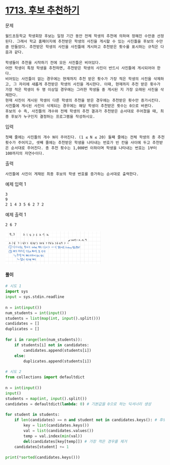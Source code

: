 # [1713. 후보 추천하기](https://www.acmicpc.net/problem/1713)

문제

    월드초등학교 학생회장 후보는 일정 기간 동안 전체 학생의 추천에 의하여 정해진 수만큼 선정된다. 그래서 학교 홈페이지에 추천받은 학생의 사진을 게시할 수 있는 사진틀을 후보의 수만큼 만들었다. 추천받은 학생의 사진을 사진틀에 게시하고 추천받은 횟수를 표시하는 규칙은 다음과 같다.

    학생들이 추천을 시작하기 전에 모든 사진틀은 비어있다.
    어떤 학생이 특정 학생을 추천하면, 추천받은 학생의 사진이 반드시 사진틀에 게시되어야 한다.
    비어있는 사진틀이 없는 경우에는 현재까지 추천 받은 횟수가 가장 적은 학생의 사진을 삭제하고, 그 자리에 새롭게 추천받은 학생의 사진을 게시한다. 이때, 현재까지 추천 받은 횟수가 가장 적은 학생이 두 명 이상일 경우에는 그러한 학생들 중 게시된 지 가장 오래된 사진을 삭제한다.
    현재 사진이 게시된 학생이 다른 학생의 추천을 받은 경우에는 추천받은 횟수만 증가시킨다.
    사진틀에 게시된 사진이 삭제되는 경우에는 해당 학생이 추천받은 횟수는 0으로 바뀐다.
    후보의 수 즉, 사진틀의 개수와 전체 학생의 추천 결과가 추천받은 순서대로 주어졌을 때, 최종 후보가 누구인지 결정하는 프로그램을 작성하시오.

입력

    첫째 줄에는 사진틀의 개수 N이 주어진다. (1 ≤ N ≤ 20) 둘째 줄에는 전체 학생의 총 추천 횟수가 주어지고, 셋째 줄에는 추천받은 학생을 나타내는 번호가 빈 칸을 사이에 두고 추천받은 순서대로 주어진다. 총 추천 횟수는 1,000번 이하이며 학생을 나타내는 번호는 1부터 100까지의 자연수이다.

출력

    사진틀에 사진이 게재된 최종 후보의 학생 번호를 증가하는 순서대로 출력한다.

예제 입력 1 

    3
    9
    2 1 4 3 5 6 2 7 2

예제 출력 1 

    2 6 7

<img src="./img/1713.jpg" width="60%">


#### 풀이
```python
# 시도 1
import sys
input = sys.stdin.readline

n = int(input())
num_students = int(input())
students = list(map(int, input().split()))
candidates = []
duplicates = []

for i in range(len(num_students)):
    if students[i] not in candidates:
        candidates.append(students[i])
    else:
        duplicates.append(students[i])

# 시도 2
from collections import defaultdict 

n = int(input())
input()
students = map(int, input().split())
candidates = defaultdict(lambda: 0) # 기본값을 0으로 하는 딕셔너리 생성

for student in students:
    if len(candidates) == n and student not in candidates.keys(): # 후보 수가 가득 차있고, 새로운 학생이라면
        key = list(candidates.keys()) 
        val = list(candidates.values())
        temp = val.index(min(val))
        del(candidates[key[temp]]) # 가장 적은 경우를 제거
    candidates[student] += 1

print(*sorted(candidates.keys())) 


```